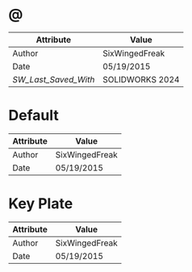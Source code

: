 # @
| Attribute | Value |
| ---  | ---     |
| Author | SixWingedFreak |
| Date | 05/19/2015 |
| _SW_Last_Saved_With_ | SOLIDWORKS 2024 |
# Default
| Attribute | Value |
| ---  | ---     |
| Author | SixWingedFreak |
| Date | 05/19/2015 |
# Key Plate
| Attribute | Value |
| ---  | ---     |
| Author | SixWingedFreak |
| Date | 05/19/2015 |
